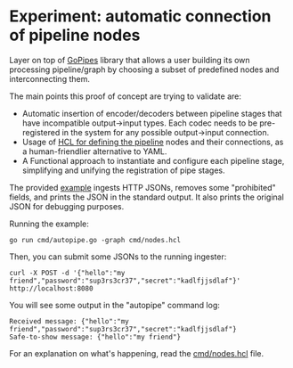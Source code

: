 # Experiment: automatic connection of pipeline nodes

Layer on top of [GoPipes](https://github.com/netobserv/gopipes) library that allows
a user building its own processing pipeline/graph by choosing a subset of
predefined nodes and interconnecting them.

The main points this proof of concept are trying to validate are:

* Automatic insertion of encoder/decoders between pipeline stages that have
  incompatible output->input types. Each codec needs to be pre-registered
  in the system for any possible output->input connection.
* Usage of [HCL for defining the pipeline](cmd/nodes.hcl) nodes and their connections, as a
  human-friendlier alternative to YAML.
* A Functional approach to instantiate and configure each pipeline stage, simplifying and
  unifying the registration of pipe stages.

The provided [example](./cmd) ingests HTTP JSONs, removes some "prohibited" fields, and prints the JSON in the standard output. It also prints the original JSON for debugging purposes.

Running the example:

```
go run cmd/autopipe.go -graph cmd/nodes.hcl
```

Then, you can submit some JSONs to the running ingester:

```
curl -X POST -d '{"hello":"my friend","password":"sup3rs3cr37","secret":"kadlfjjsdlaf"}' http://localhost:8080
```

You will see some output in the "autopipe" command log:

```
Received message: {"hello":"my friend","password":"sup3rs3cr37","secret":"kadlfjjsdlaf"}
Safe-to-show message: {"hello":"my friend"}
```

For an explanation on what's happening, read the [cmd/nodes.hcl](cmd/nodes.hcl) file.
